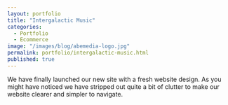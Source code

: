 ```yaml
---
layout: portfolio
title: "Intergalactic Music"
categories: 
  - Portfolio
  - Ecommerce
image: "/images/blog/abemedia-logo.jpg"
permalink: portfolio/intergalactic-music.html
published: true
---
```


We have finally launched our new site with a fresh website design. 
As you might have noticed we have stripped out quite a bit of clutter to make our website clearer and simpler to navigate.
